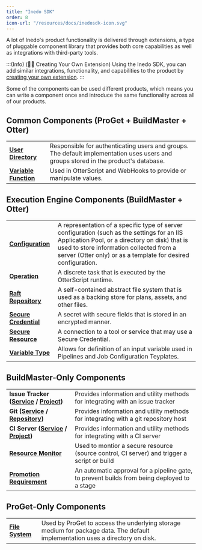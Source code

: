 ```yaml
---
title: "Inedo SDK"
order: 8
icon-url: "/resources/docs/inedosdk-icon.svg"
---
```


A lot of Inedo's product functionality is delivered through extensions, a type of pluggable component library that provides both core capabilities as well as integrations with third-party tools. 

:::(Info) (👩‍💻 Creating Your Own Extension)
Using the  Inedo SDK, you can add similar integrations, functionality, and capabilities to the product by [creating your own extension](/docs/inedosdk/extending-inedo-tools-using-the-sdk/inedosdk-extending-creating). 
:::

Some of the components can be used different products, which means you can write a component once and introduce the same functionality across all of our products. 

## Common Components (ProGet + BuildMaster + Otter)


|                          |        |
| ------------------------ |--------|
|**[User Directory](https://sdkdocs.inedo.com/sdk/inedosdk/Inedo.Extensibility.UserDirectories/UserDirectory)**        | Responsible for authenticating users and groups. The default implementation uses users and groups stored in the product's database. |
|**[Variable Function](https://sdkdocs.inedo.com/sdk/inedosdk/Inedo.Extensibility.VariableFunctions/VariableFunction)**     | Used in OtterScript and WebHooks to provide or manipulate values. |


## Execution Engine Components (BuildMaster + Otter)
|                          |        |
| ------------------------ |--------|
|**[Configuration](https://sdkdocs.inedo.com/sdk/inedosdk/Inedo.Extensibility.Configurations/PersistedConfiguration)**         | A representation of a specific type of server configuration (such as the settings for an IIS Application Pool, or a directory on disk) that is used to store information collected from a server (Otter only) or as a template for desired configuration. |
|**[Operation](https://sdkdocs.inedo.com/sdk/inedosdk/Inedo.Extensibility.Operations/Operation)**             | A discrete task that is executed by the OtterScript runtime. |
|**[Raft Repository](https://sdkdocs.inedo.com/sdk/inedosdk/Inedo.Extensibility.RaftRepositories/RaftRepository2)**       | A self-contained abstract file system that is used as a backing store for plans, assets, and other files. |
|**[Secure Credential](https://sdkdocs.inedo.com/sdk/inedosdk/Inedo.Extensibility.Credentials/SecureCredentials)**     | A secret with secure fields that is stored in an encrypted manner. |
|**[Secure Resource](https://sdkdocs.inedo.com/sdk/inedosdk/Inedo.Extensibility.SecureResources/SecureResource)**       | A connection to a tool or service that may use a Secure Credential. |
|**[Variable Type](https://sdkdocs.inedo.com/sdk/inedosdk/Inedo.Extensibility.VariableTemplates/VariableTemplateType)**         | Allows for definition of an input variable used in Pipelines and Job Configuration Teyplates. |


## BuildMaster-Only Components
|                          |        |
| ------------------------ |--------|
|**Issue Tracker ([Service](https://sdkdocs.inedo.com/sdk/inedosdk/Inedo.Extensibility.IssueTrackers/IssueTrackerService) / [Project](https://sdkdocs.inedo.com/sdk/inedosdk/Inedo.Extensibility.IssueTrackers/IssueTrackerProject))**   | Provides information and utility methods for integrating with an issue tracker
|**Git ([Service](https://sdkdocs.inedo.com/sdk/inedosdk/Inedo.Extensibility.Git/GitService) / [Repository](https://sdkdocs.inedo.com/sdk/inedosdk/Inedo.Extensibility.Git/GitServiceRepository))**            | Provides information and utility methods for integrating with a git repository host
|**CI Server ([Service](https://sdkdocs.inedo.com/sdk/inedosdk/Inedo.Extensibility.CIServers/CIService) /  [Project](https://sdkdocs.inedo.com/sdk/inedosdk/Inedo.Extensibility.CIServers/CIProject))**             | Provides information and utility methods for integrating with a CI server
|**[Resource Monitor](https://sdkdocs.inedo.com/sdk/inedosdk/Inedo.Extensibility.ResourceMonitors/ResourceMonitor)**       | Used to montior a secure resource (source control, CI server) and trigger a script or build |
|**[Promotion Requirement](https://sdkdocs.inedo.com/sdk/inedosdk/Inedo.Extensibility.PromotionRequirements/PromotionRequirement)** | An automatic approval for a pipeline gate, to prevent builds from being deployed to a stage  |


## ProGet-Only Components
|                          |        |
| ------------------------ |--------|
|**[File System](https://sdkdocs.inedo.com/sdk/inedosdk/Inedo.Extensibility.FileSystems/FileSystem)**           | Used by ProGet to access the underlying storage medium for package data. The default implementation uses a directory on disk. |

